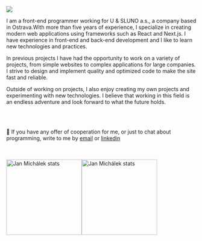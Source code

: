  <img src="https://repository-images.githubusercontent.com/588181932/e36ec678-7984-4cdd-8e4c-a3932772ff8e">

I am a front-end programmer working for U & SLUNO a.s., a company based in Ostrava.With more than five years of experience, I specialize in creating modern web applications using frameworks such as React and Next.js. I have experience in front-end and back-end development and I like to learn new technologies and practices.

In previous projects I have had the opportunity to work on a variety of projects, from simple websites to complex applications for large companies. I strive to design and implement quality and optimized code to make the site fast and reliable.

Outside of working on projects, I also enjoy creating my own projects and experimenting with new technologies. I believe that working in this field is an endless adventure and look forward to what the future holds.

<br>
<br>
<p dir="auto">
  💬 If you have any offer of cooperation for me, or just to chat about programming, write to me by <a href="mailto:janmichalek213@gmail.com">email</a> or <a href="https://www.linkedin.com/in/janmichalekcoding/">linkedin</a>
</p>
<br>
<br>
<div style="display: flex; flex-direction: row;">
 <img height=200 src="https://github-readme-stats.vercel.app/api?username=MichalekJan93&theme=transparent&show_icons=true" alt="Jan Michálek stats" />
 <img height=200 src="https://github-readme-stats.vercel.app/api/top-langs?username=MichalekJan93&hide=html,php,css&theme=transparent&show_icons=true" alt="Jan Michálek stats" />
</div>


